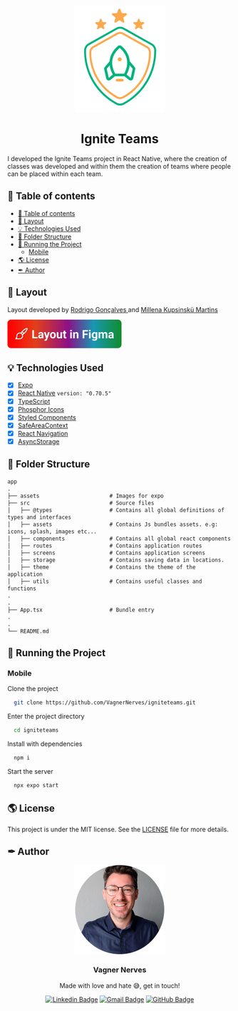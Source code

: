 <p align="center">
  <img width="200px" alt="Ignite Teams Logo" title="Ignite Teams Logo" src="./.github/logoigniteteams.svg" />
  
  <h1 align="center">Ignite Teams</h1>

  <!-- <p align="center">
    🔗 <a href="https://URLThisProject.com">https://URLThisProject.com</a> 🔗
  </p>   -->

I developed the Ignite Teams project in React Native, where the creation of classes was developed and within them the creation of teams where people can be placed within each team.

</p>

## 🧭 Table of contents

- [🧭 Table of contents](#-table-of-contents)
- [🎨 Layout](#-layout)
- [💡 Technologies Used](#-technologies-used)
- [📂 Folder Structure](#-folder-structure)
- [🚀 Running the Project](#-running-the-project)
  - [Mobile](#mobile)
- [🌎 License](#-license)
- [✒ Author](#-author)

<!-- ## 🎥 Implementation Video

In the GitHub edit, drag the video that it already puts on github itself. -->

## 🎨 Layout

Layout developed by [Rodrigo Gonçalves ](https://www.linkedin.com/in/rodrigo-goncalves-santana/) and [Millena Kupsinskü Martins](https://www.linkedin.com/in/millenakmartins/)

[![Layout in Figma](https://github.com/VagnerNerves/default-readme/blob/main/assets/layout-in-figma.svg)](<https://www.figma.com/file/cQr1IePDFPNHAhwLMLAyjq/Ignite-Teams-(Community)?node-id=102%3A375&t=geNzrHzNT2UmxSHM-1>)

<!-- ## 👏 Learning and more Implementations

Describe what you learned and implemented in the project. -->

## 💡 Technologies Used

- [x] [Expo](https://docs.expo.dev/)
- [x] [React Native](https://reactnative.dev/) `version: "0.70.5"`
- [x] [TypeScript](https://www.typescriptlang.org/)
- [x] [Phosphor Icons](https://github.com/duongdev/phosphor-react-native)
- [x] [Styled Components](https://styled-components.com/)
- [x] [SafeAreaContext](https://docs.expo.dev/versions/latest/sdk/safe-area-context/)
- [x] [React Navigation](https://reactnavigation.org/)
- [x] [AsyncStorage](https://docs.expo.dev/versions/latest/sdk/async-storage/)

## 📂 Folder Structure

```plainText
app
.
├── assets                      # Images for expo
├── src                         # Source files
│   ├── @types                  # Contains all global definitions of types and interfaces
│   ├── assets                  # Contains Js bundles assets. e.g: icons, splash, images etc...
│   ├── components              # Contains all global react components
│   ├── routes                  # Contains application routes
│   ├── screens                 # Contains application screens
│   ├── storage                 # Contains saving data in locations.
│   ├── theme                   # Contains the theme of the application
│   ├── utils                   # Contains useful classes and functions
.
.
├── App.tsx                     # Bundle entry
.
.
└── README.md
```

## 🚀 Running the Project

<!-- ### Back-end

Clone the project

```bash
  git clone https://link-para-o-projeto
```

Enter the project directory

```bash
  cd my-project
```

Install with dependencies

```bash
  npm install
```

Start the server

```bash
  npm run start
```

### Front-end Web

Clone the project

```bash
  git clone https://link-para-o-projeto
```

Enter the project directory

```bash
  cd my-project
```

Install with dependencies

```bash
  npm install
```

Start the server

```bash
  npm run start
``` -->

### Mobile

Clone the project

```bash
  git clone https://github.com/VagnerNerves/igniteteams.git
```

Enter the project directory

```bash
  cd igniteteams
```

Install with dependencies

```bash
  npm i
```

Start the server

```bash
  npx expo start
```

<!-- ## 📝 Routes

[![Run in Postman](https://github.com/VagnerNerves/default-readme/blob/main/assets/run-in-postman.svg)](https://app.getpostman.com/run-collection/link)
[![Run in Insomnia](https://github.com/VagnerNerves/default-readme/blob/main/assets/run-in-insomnia.svg)](https://insomnia.rest/run/?label=NAMEPROJECT&uri=LINK) -->

## 🌎 License

This project is under the MIT license. See the [LICENSE](https://github.com/VagnerNerves/igniteteams/blob/master/LICENSE) file for more details.

## ✒ Author

<p align="center">
  <img width="200px" alt="Author Vagner Nerves" title="Author Vagner Nerves" src="https://github.com/VagnerNerves/default-readme/blob/main/assets/VagnerNerves.svg" />

  <h3 align="center">Vagner Nerves</h3>

  <p align="center">
    Made with love and hate 😅, get in touch!
  </p>
</p>

<div align="center">

[![Linkedin Badge](https://img.shields.io/badge/-LinkedIn-1f6feb?style=flat-square&logo=Linkedin&logoColor=white&link=https://www.linkedin.com/in/vagnernervessantos/)](https://www.linkedin.com/in/vagnernervessantos/)
[![Gmail Badge](https://img.shields.io/badge/-vagnernervessantos@gmail.com-1f6feb?style=flat-square&logo=Gmail&logoColor=white&link=mailto:vagnernervessantos@gmail.com)](mailto:vagnernervessantos@gmail.com)
[![GitHub Badge](https://img.shields.io/badge/-GitHub-1f6feb?style=flat-square&logo=GitHub&logoColor=white&link=https://github.com/VagnerNerves)](https://github.com/VagnerNerves)

</div>
